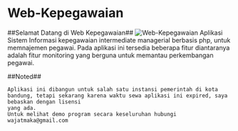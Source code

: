Web-Kepegawaian
==============

##Selamat Datang di Web Kepegawaian##
![Web-Kepegawaian](https://raw.githubusercontent.com/wajatmaka/Web-Kepegawaian/master/img/logo.png) 
Aplikasi Sistem Informasi kepegawaian intermediate managerial berbasis php, untuk memnajemen pegawai.
Pada aplikasi ini tersedia beberapa fitur diantaranya adalah fitur monitoring yang berguna untuk memantau perkembangan pegawai. 


##Noted##
```
Aplikasi ini dibangun untuk salah satu instansi pemerintah di kota bandung, tetapi sekarang karena waktu sewa aplikasi ini expired, saya bebaskan dengan lisensi 
yang ada.
Untuk melihat demo program secara keseluruhan hubungi wajatmaka@gmail.com
```
